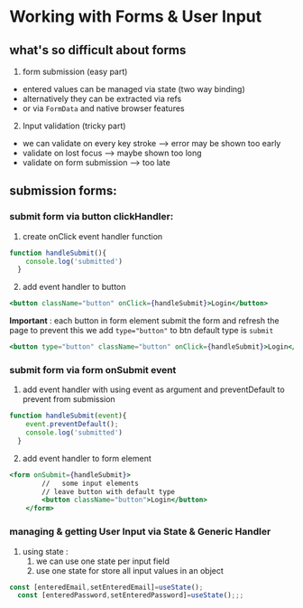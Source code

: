 # Working with Forms & User Input

## what's so difficult about forms 
1. form submission (easy part)
* entered values can be managed via state (two way binding)
* alternatively they can be extracted via refs
* or via `FormData` and native browser features

2. Input validation (tricky part)
* we can validate on every key stroke --> error may be shown too early 
* validate on lost focus --> maybe shown too long 
* validate on form submission --> too late 


## submission forms:

### submit form via button clickHandler:
1. create onClick event handler function 

```jsx
function handleSubmit(){
    console.log('submitted')
  }
```
2. add event handler to button 

```jsx
<button className="button" onClick={handleSubmit}>Login</button>
```
**Important** : each button in form element submit the form and refresh the page to prevent this we add `type="button"` to btn default type is `submit`
```jsx
<button type="button" className="button" onClick={handleSubmit}>Login</button>
```

### submit form via form onSubmit event 
1. add event handler with using event as argument and preventDefault to prevent from submission 
```jsx
function handleSubmit(event){
    event.preventDefault();
    console.log('submitted')
  }
```
2. add event handler to form element 

```jsx
<form onSubmit={handleSubmit}>
        //   some input elements
        // leave button with default type 
        <button className="button">Login</button>
    </form>
```

### managing & getting User Input via State & Generic Handler 

1. using state :
    1. we can use one state per input field 
    2. use one state for store all input values in an object
```jsx
const [enteredEmail,setEnteredEmail]=useState();
  const [enteredPassword,setEnteredPassword]=useState();;;
```